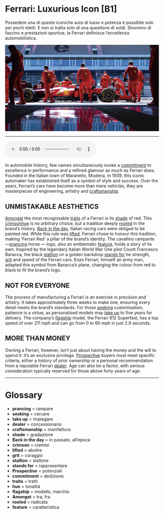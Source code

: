 # Ferrari: Luxurious Icon   [B1]

Possedere una di queste iconiche auto di lusso e potenza è possibile solo per pochi eletti. E non si tratta solo di una questione di soldi. Sinonimo di fascino e prestazioni sportive, la Ferrari definisce l’eccellenza automobilistica.

![](Ferrari%20Luxurious%20Icon.jpg)

--------------

<div>
<audio controls autoplay>
    <source src="https:/raw.githubusercontent.com/dartie/speakup/main/2023-12/Ferrari%20Luxurious%20Icon.mp3" type="audio/mpeg">
</audio>
</div>


In automobile history, few names simultaneously evoke a [commitment](## "dedizione") to excellence in performance and a refined glamour as much as Ferrari does. Founded in the Italian town of Maranello, Modena, in 1939, this iconic automaker has established itself as a symbol of style and success. Over the years, Ferrari’s cars have become more than mere vehicles, they are masterpieces of engineering, artistry and [craftsmanship](## "manifattura").

## UNMISTAKABLE AESTHETICS
[Amongst](## "tra, fra") the most recognisable [traits](## "tratti") of a Ferrari is its [shade](## "gradazione") of red. This [crimson](## "cremisi")[hue](## "tonalità") is no arbitrary choice, but a tradition deeply [rooted](## "radicata") in the brand’s history. [Back in the day](## "in passato, all’epoca"), Italian racing cars were obliged to be painted red. While this rule was [lifted](## "abolire"), Ferrari chose to honour this tradition, making ‘Ferrari Red’ a pillar of the brand’s identity.
The cavallino rampante —[prancing](## "rampare") horse — logo, also an emblematic [feature](## "caratteristica"), holds a story of its own. Inspired by the legendary Italian World War One pilot Count Francesco Baracca, the black [stallion](## "stallone") on a golden backdrop [stands for](## "rappresentare") he strength, [grit](## "coraggio") and speed of the Ferrari cars. Enzo Ferrari, himself an army man, adapted this symbol from Baracca’s plane, changing the colour from red to black to fit the brand’s logo.

## NOT FOR EVERYONE 
The process of manufacturing a Ferrari is an exercise in precision and artistry. It takes approximately three weeks to make one, ensuring every detail meets the brand’s standards. For those [seeking](## "cercare") customisation, patience is a virtue, as personalised models may [take up](## "impiegare") to five years for delivery. The company’s [flagship](## "modello, marchio") model, the Ferrari 812 Superfast, has a top speed of over 211 mph and can go from 0 to 60 mph in just 2.9 seconds. 

## MORE THAN MONEY
Owning a Ferrari, however, isn’t just about having the money and the will to spend it: it’s an exclusive privilege. [Prospective](## "potenziali") buyers must meet specific criteria, either a history of prior ownership or a personal recommendation from a reputable Ferrari [dealer](## "concessionario"). Age can also be a factor, with serious consideration typically reserved for those above forty years of age.  

--------------

<div style = "display:block; clear:both; page-break-after:always;"></div>

# Glossary
* **prancing** = rampare
* **seeking** = cercare
* **take up** = impiegare
* **dealer** = concessionario
* **craftsmanship** = manifattura
* **shade** = gradazione
* **Back in the day** = in passato, all’epoca
* **crimson** = cremisi
* **lifted** = abolire
* **grit** = coraggio
* **stallion** = stallone
* **stands for** = rappresentare
* **Prospective** = potenziali
* **commitment** = dedizione
* **traits** = tratti
* **hue** = tonalità
* **flagship** = modello, marchio
* **Amongst** = tra, fra
* **rooted** = radicata
* **feature** = caratteristica
